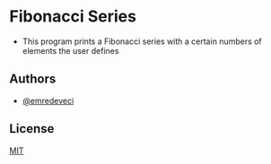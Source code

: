 # Fibonacci Series

- This program prints a Fibonacci series with a certain numbers of elements the user defines
## Authors

- [@emredeveci](https://github.com/emredeveci)


## License

[MIT](https://choosealicense.com/licenses/mit/)

